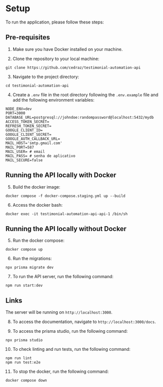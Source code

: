 # Setup

To run the application, please follow these steps:

## Pre-requisites

1. Make sure you have Docker installed on your machine.

2. Clone the repository to your local machine:

```shell
git clone https://github.com/cedraz/testimonial-automation-api
```


3. Navigate to the project directory:

```shell
cd testimonial-automation-api
```

4. Create a `.env` file in the root directory following the `.env.example` file and add the following environment variables:

```plaintext
NODE_ENV=dev
PORT=3000
DATABASE_URL=postgresql://johndoe:randompassword@localhost:5432/mydb
ACCESS_TOKEN_SECRET=
REFRESH_TOKEN_SECRET=
GOOGLE_CLIENT_ID=
GOOGLE_CLIENT_SECRET=
GOOGLE_AUTH_CALLBACK_URL=
MAIL_HOST='smtp.gmail.com'
MAIL_PORT=587
MAIL_USER= # email
MAIL_PASS= # senha de aplicativo
MAIL_SECURE=false
```

## Running the API locally with Docker

5. Build the docker image:

```shell
docker compose -f docker-compose.staging.yml up --build
```

6. Access the docker bash:

```shell
docker exec -it testimonial-automation-api-api-1 /bin/sh
```

## Running the API locally without Docker

5. Run the docker compose:

```shell
docker compose up
```

6. Run the migrations:

```shell
npx prisma migrate dev
```

7. To run the API server, run the following command:

```shell
npm run start:dev
```

## Links

The server will be running on `http://localhost:3000`.

8. To access the documentation, navigate to `http://localhost:3000/docs`.

9. To access the prisma studio, run the following command:

```shell
npx prisma studio
```

10. To check linting and run tests, run the following command:

```shell
npm run lint
npm run test:e2e
```

11. To stop the docker, run the following command:

```shell
docker compose down
```
